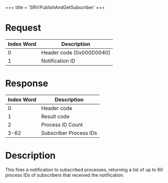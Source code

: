 +++
title = 'SRV:PublishAndGetSubscriber'
+++

# Request

| Index Word | Description                |
|------------|----------------------------|
| 0          | Header code \[0x000D0040\] |
| 1          | Notification ID            |

# Response

| Index Word | Description            |
|------------|------------------------|
| 0          | Header code            |
| 1          | Result code            |
| 2          | Process ID Count       |
| 3-62       | Subscriber Process IDs |

# Description

This fires a notification to subscribed processes, returning a list of
up to 60 process IDs of subscribers that received the notification.
